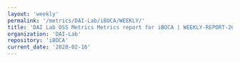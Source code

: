 ```yaml
---
layout: 'weekly'
permalink: '/metrics/DAI-Lab/iBOCA/WEEKLY/'
title: 'DAI Lab OSS Metrics Metrics report for iBOCA | WEEKLY-REPORT-2020-02-16'
organization: 'DAI-Lab'
repository: 'iBOCA'
current_date: '2020-02-16'
---
```

